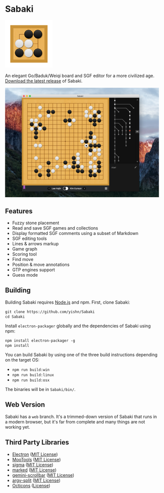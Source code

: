 # Sabaki

<img src="logo.png" width="156" height="156">

An elegant Go/Baduk/Weiqi board and SGF editor for a more civilized age. [Download the latest release](https://github.com/yishn/Sabaki/releases) of Sabaki.

![Screenshot](screenshot.png)

## Features

- Fuzzy stone placement
- Read and save SGF games and collections
- Display formatted SGF comments using a subset of Markdown
- SGF editing tools
- Lines & arrows markup
- Game graph
- Scoring tool
- Find move
- Position & move annotations
- GTP engines support
- Guess mode

## Building

Building Sabaki requires [Node.js](https://nodejs.org/en/download/) and npm. First, clone Sabaki:

~~~
git clone https://github.com/yishn/Sabaki
cd Sabaki
~~~

Install `electron-packager` globally and the dependencies of Sabaki using npm:

~~~
npm install electron-packager -g
npm install
~~~

You can build Sabaki by using one of the three build instructions depending on the target OS:

* `npm run build:win`
* `npm run build:linux`
* `npm run build:osx`

The binaries will be in `Sabaki/bin/`.

## Web Version

Sabaki has a `web` branch. It's a trimmed-down version of Sabaki that runs in a modern browser, but it's far from complete and many things are not working yet.

## Third Party Libraries

* [Electron](http://electron.atom.io/)
  ([MIT License](https://github.com/atom/electron/blob/master/LICENSE))
* [MooTools](http://mootools.net/)
  ([MIT License](https://github.com/mootools/mootools-core/blob/master/Source/license.txt))
* [sigma](http://sigmajs.org/)
  ([MIT License](https://github.com/jacomyal/sigma.js/blob/master/LICENSE.txt))
* [marked](https://github.com/chjj/marked)
  ([MIT License](https://github.com/chjj/marked/blob/master/LICENSE))
* [gemini-scrollbar](http://noeldelgado.github.io/gemini-scrollbar/)
  ([MIT License](https://github.com/noeldelgado/gemini-scrollbar/blob/master/LICENSE))
* [argv-split](https://github.com/kaelzhang/node-argv-split)
  ([MIT License](https://github.com/kaelzhang/node-argv-split/blob/master/LICENSE-MIT))
* [Octicons](https://octicons.github.com/)
  ([License](https://github.com/github/octicons/blob/master/LICENSE.txt))

